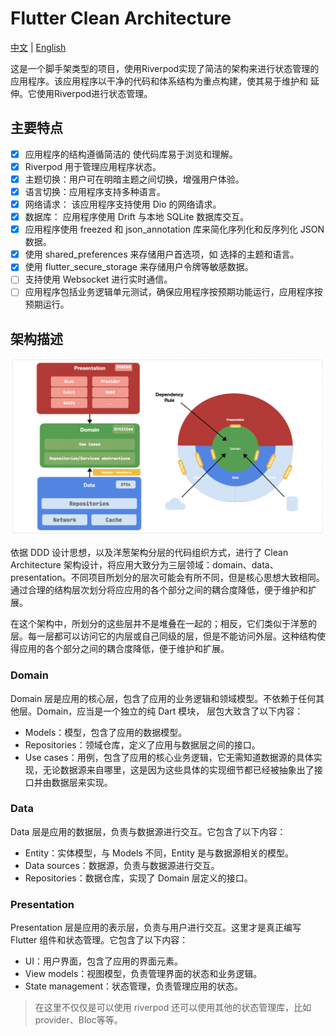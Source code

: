 # Flutter Clean Architecture

[中文](README.ZH.md) | [English](README.md)

这是一个脚手架类型的项目，使用Riverpod实现了简洁的架构来进行状态管理的应用程序。该应用程序以干净的代码和体系结构为重点构建，使其易于维护和
延伸。它使用Riverpod进行状态管理。

## 主要特点

- [x] 应用程序的结构遵循简洁的 使代码库易于浏览和理解。
- [x] Riverpod 用于管理应用程序状态。
- [x] 主题切换：用户可在明暗主题之间切换，增强用户体验。
- [x] 语言切换：应用程序支持多种语言。
- [x] 网络请求： 该应用程序支持使用 Dio 的网络请求。
- [x] 数据库： 应用程序使用 Drift 与本地 SQLite 数据库交互。
- [x] 应用程序使用 freezed 和 json_annotation 库来简化序列化和反序列化 JSON 数据。
- [x] 使用 shared_preferences 来存储用户首选项，如 选择的主题和语言。
- [x] 使用 flutter_secure_storage 来存储用户令牌等敏感数据。
- [ ] 支持使用 Websocket 进行实时通信。
- [ ] 应用程序包括业务逻辑单元测试，确保应用程序按预期功能运行，应用程序按预期运行。

## 架构描述

![Clean Architecture](arch.png)

依据 DDD 设计思想，以及洋葱架构分层的代码组织方式，进行了 Clean Architecture
架构设计，将应用大致分为三层领域：domain、data、presentation。不同项目所划分的层次可能会有所不同，但是核心思想大致相同。通过合理的结构层次划分将应应用的各个部分之间的耦合度降低，便于维护和扩展。

在这个架构中，所划分的这些层并不是堆叠在一起的；相反，它们类似于洋葱的层。每一层都可以访问它的内层或自己同级的层，但是不能访问外层。这种结构使得应用的各个部分之间的耦合度降低，便于维护和扩展。

### Domain

Domain 层是应用的核心层，包含了应用的业务逻辑和领域模型。不依赖于任何其他层。Domain，应当是一个独立的纯
Dart 模块， 层包大致含了以下内容：

- Models：模型，包含了应用的数据模型。
- Repositories：领域仓库，定义了应用与数据层之间的接口。
- Use cases：用例，包含了应用的核心业务逻辑，它无需知道数据源的具体实现，无论数据源来自哪里，这是因为这些具体的实现细节都已经被抽象出了接口并由数据层来实现。

### Data

Data 层是应用的数据层，负责与数据源进行交互。它包含了以下内容：

- Entity：实体模型，与 Models 不同，Entity 是与数据源相关的模型。
- Data sources：数据源，负责与数据源进行交互。
- Repositories：数据仓库，实现了 Domain 层定义的接口。

### Presentation

Presentation 层是应用的表示层，负责与用户进行交互。这里才是真正编写 Flutter 组件和状态管理。它包含了以下内容：

- UI：用户界面，包含了应用的界面元素。
- View models：视图模型，负责管理界面的状态和业务逻辑。
- State management：状态管理，负责管理应用的状态。

> 在这里不仅仅是可以使用 riverpod 还可以使用其他的状态管理库，比如 provider、Bloc等等。